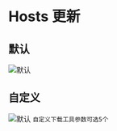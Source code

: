 # Hosts 更新

## 默认
![默认](https://github.com/InvalidCode/hosts/默认.png)

## 自定义
![默认](https://github.com/InvalidCode/hosts/自定义.png)
`自定义下载工具参数可选5个`

